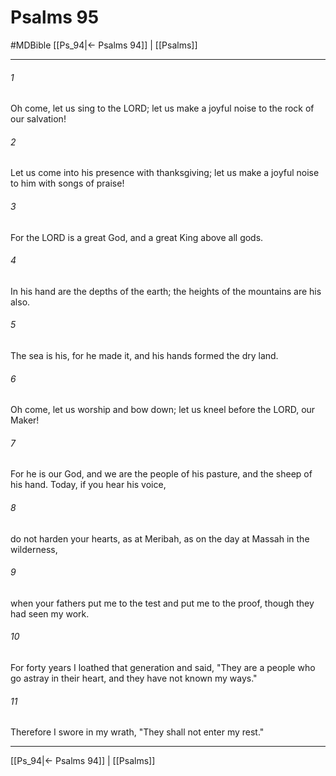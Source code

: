 # Psalms 95
#MDBible
[[Ps_94|← Psalms 94]] | [[Psalms]]

***

###### 1 
Oh come, let us sing to the LORD; let us make a joyful noise to the rock of our salvation! 

###### 2 
Let us come into his presence with thanksgiving; let us make a joyful noise to him with songs of praise! 

###### 3 
For the LORD is a great God, and a great King above all gods. 

###### 4 
In his hand are the depths of the earth; the heights of the mountains are his also. 

###### 5 
The sea is his, for he made it, and his hands formed the dry land. 

###### 6 
Oh come, let us worship and bow down; let us kneel before the LORD, our Maker! 

###### 7 
For he is our God, and we are the people of his pasture, and the sheep of his hand. Today, if you hear his voice, 

###### 8 
do not harden your hearts, as at Meribah, as on the day at Massah in the wilderness, 

###### 9 
when your fathers put me to the test and put me to the proof, though they had seen my work. 

###### 10 
For forty years I loathed that generation and said, "They are a people who go astray in their heart, and they have not known my ways." 

###### 11 
Therefore I swore in my wrath, "They shall not enter my rest." 

***

[[Ps_94|← Psalms 94]] | [[Psalms]]
